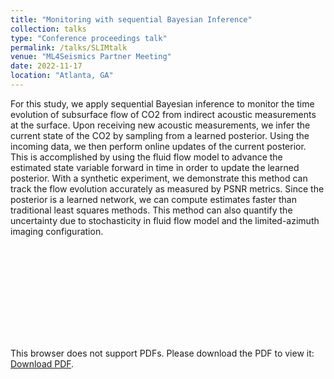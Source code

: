 ```yaml
---
title: "Monitoring with sequential Bayesian Inference"
collection: talks
type: "Conference proceedings talk"
permalink: /talks/SLIMtalk
venue: "ML4Seismics Partner Meeting"
date: 2022-11-17
location: "Atlanta, GA"
---
```


	
For this study, we apply sequential Bayesian inference to monitor the time evolution of subsurface flow of CO2 from indirect acoustic measurements at the surface. Upon receiving new acoustic measurements, we infer the current state of the CO2 by sampling from a learned posterior. Using the incoming data, we then perform online updates of the current posterior. This is accomplished by using the fluid flow model to advance the estimated state variable forward in time in order to update the learned posterior. With a synthetic experiment, we demonstrate this method can track the flow evolution accurately as measured by PSNR metrics. Since the posterior is a learned network, we can compute estimates faster than traditional least squares methods. This method can also quantify the uncertainty due to stochasticity in fluid flow model and the limited-azimuth imaging configuration.


<object data='/files/Thu-15-10-Yu.pdf' width="700px" height="400px">
    <embed src='/files/Thu-15-10-Yu.pdf'>
        <p>This browser does not support PDFs. Please download the PDF to view it: <a href='/files/Thu-15-10-Yu.pdf'>Download PDF</a>.</p>
    </embed>
</object>
